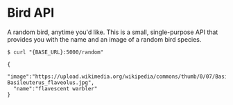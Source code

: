 # Bird API

A random bird, anytime you'd like. This is a small, single-purpose API that provides you with the name and an image of a random bird species.

```
$ curl "{BASE_URL}:5000/random"

{
  "image":"https://upload.wikimedia.org/wikipedia/commons/thumb/0/07/Basileuterus_flaveolus.jpg/749px-Basileuterus_flaveolus.jpg",
  "name":"flavescent warbler"
}
```